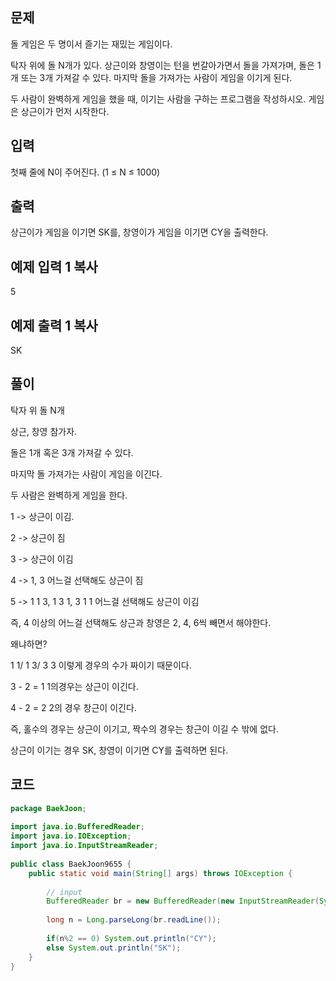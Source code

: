 ## 문제

돌 게임은 두 명이서 즐기는 재밌는 게임이다.

탁자 위에 돌 N개가 있다. 상근이와 창영이는 턴을 번갈아가면서 돌을 가져가며, 돌은 1개 또는 3개 가져갈 수 있다. 마지막 돌을 가져가는 사람이 게임을 이기게 된다.

두 사람이 완벽하게 게임을 했을 때, 이기는 사람을 구하는 프로그램을 작성하시오. 게임은 상근이가 먼저 시작한다.

## 입력

첫째 줄에 N이 주어진다. (1 ≤ N ≤ 1000)

## 출력

상근이가 게임을 이기면 SK를, 창영이가 게임을 이기면 CY을 출력한다.

## 예제 입력 1 복사

5

## 예제 출력 1 복사

SK

## 풀이

탁자 위 돌 N개

상근, 창영 참가자.

돌은 1개 혹은 3개 가져갈 수 있다.

마지막 돌 가져가는 사람이 게임을 이긴다.

두 사람은 완벽하게 게임을 한다.

1 -> 상근이 이김.

2 -> 상근이 짐

3 -> 상근이 이김

4 -> 1, 3 어느걸 선택해도 상근이 짐

5 -> 1 1 3, 1 3 1, 3 1 1 어느걸 선택해도 상근이 이김

즉, 4 이상의 어느걸 선택해도 상근과 창영은 2, 4, 6씩 빼면서 해야한다.

왜냐하면?

1 1/ 1 3/ 3 3 이렇게 경우의 수가 짜이기 때문이다.

3 - 2 = 1 1의경우는 상근이 이긴다.

4 - 2 = 2 2의 경우 창근이 이긴다.

즉, 홀수의 경우는 상근이 이기고, 짝수의 경우는 창근이 이길 수 밖에 없다.

상근이 이기는 경우 SK, 창영이 이기면 CY를 출력하면 된다.

## 코드


```java
package BaekJoon;  
  
import java.io.BufferedReader;  
import java.io.IOException;  
import java.io.InputStreamReader;  
  
public class BaekJoon9655 {  
    public static void main(String[] args) throws IOException {  
  
        // input  
        BufferedReader br = new BufferedReader(new InputStreamReader(System.in));  
  
        long n = Long.parseLong(br.readLine());  
  
        if(n%2 == 0) System.out.println("CY");  
        else System.out.println("SK");  
    }  
}
```